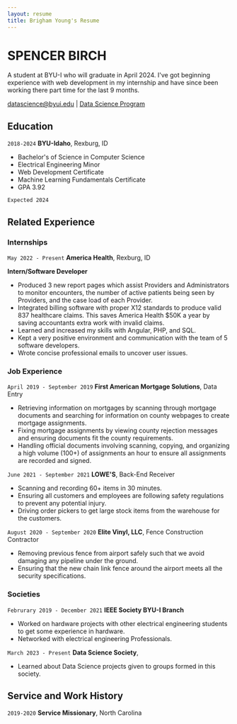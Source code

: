 ```yaml
---
layout: resume
title: Brigham Young's Resume
---
```

# SPENCER BIRCH
A student at BYU-I who will graduate in April 2024. I've got beginning experience with web development in my internship and have since been working there part time for the last 9 months.

<div id="webaddress">
<a href="datascience@byui.edu">datascience@byui.edu</a>
| <a href="https://byuidatascience.github.io/development.html">Data Science Program</a>
</div>

<!-- https://www.monique.tech/the-art-of-markdown -->


## Education

`2018-2024`
__BYU-Idaho__, Rexburg, ID

- Bachelor's of Science in Computer Science
- Electrical Engineering Minor
- Web Development Certificate
- Machine Learning Fundamentals Certificate
- GPA 3.92

`Expected 2024`


## Related Experience

### Internships

`May 2022 - Present`
__America Health__, Rexburg, ID

__Intern/Software Developer__

- Produced 3 new report pages which assist Providers and Administrators to monitor encounters, the number of active patients being seen by Providers, and the case load of each Provider.
- Integrated billing software with proper X12 standards to produce valid 837 healthcare claims. This saves America Health $50K a year by saving accountants extra work with invalid claims.
- Learned and increased my skills with Angular, PHP, and SQL.
- Kept a very positive environment and communication with the team of 5 software developers.
-	Wrote concise professional emails to uncover user issues.


### Job Experience

`April 2019 - September 2019`
__First American Mortgage Solutions__, Data Entry

- Retrieving information on mortgages by scanning through mortgage documents and searching for information on county webpages to create mortgage assignments.
- Fixing mortgage assignments by viewing county rejection messages and ensuring documents fit the county requirements.
- Handling official documents involving scanning, copying, and organizing a high volume (100+) of assignments an hour to ensure all assignments are recorded and signed.

`June 2021 - September 2021`
__LOWE'S__, Back-End Receiver

- Scanning and recording 60+ items in 30 minutes.
- Ensuring all customers and employees are following safety regulations to prevent any potential injury.
- Driving order pickers to get large stock items from the warehouse for the customers. 

`August 2020 - September 2020`
__Elite Vinyl, LLC__, Fence Construction Contractor

- Removing previous fence from airport safely such that we avoid damaging any pipeline under the ground.
- Ensuring that the new chain link fence around the airport meets all the security specifications.

### Societies

`Februrary 2019 - December 2021`
__IEEE Society BYU-I Branch__

- Worked on hardware projects with other electrical engineering students to get some experience in hardware.
- Networked with electrical engineering Professionals.

`March 2023 - Present`
__Data Science Society__, 

- Learned about Data Science projects given to groups formed in this society. 

## Service and Work History

`2019-2020`
__Service Missionary__, North Carolina

<!-- ### Footer

Last updated: March 2023 -->


